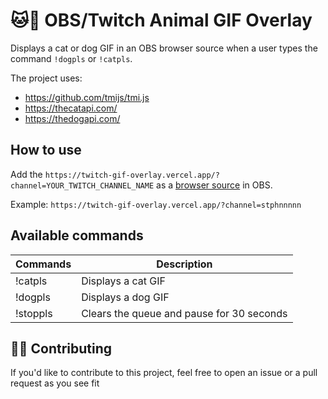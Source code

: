 # 🐱🐶 OBS/Twitch Animal GIF Overlay

Displays a cat or dog GIF in an OBS browser source when a user types the command `!dogpls` or `!catpls`.

The project uses:

- https://github.com/tmijs/tmi.js
- https://thecatapi.com/
- https://thedogapi.com/

## How to use

Add the `https://twitch-gif-overlay.vercel.app/?channel=YOUR_TWITCH_CHANNEL_NAME` as a [browser source](https://obsproject.com/wiki/Sources-Guide#browsersource) in OBS.

Example: `https://twitch-gif-overlay.vercel.app/?channel=stphnnnnn`

## Available commands

| Commands | Description                               |
| -------- | ----------------------------------------- |
| !catpls  | Displays a cat GIF                        |
| !dogpls  | Displays a dog GIF                        |
| !stoppls | Clears the queue and pause for 30 seconds |

## 🙇‍♂️ Contributing

If you'd like to contribute to this project, feel free to open an issue or a pull request as you see fit

